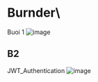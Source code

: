 # Burnder\
Buoi 1 
![image](https://user-images.githubusercontent.com/66910370/229746358-9eb51800-c3e4-4124-9859-602cfbb33ff9.png)

## B2
JWT_Authentication 
![image](https://user-images.githubusercontent.com/66910370/229831913-13005245-5650-437f-b527-8ed2ddcc1e44.png)

